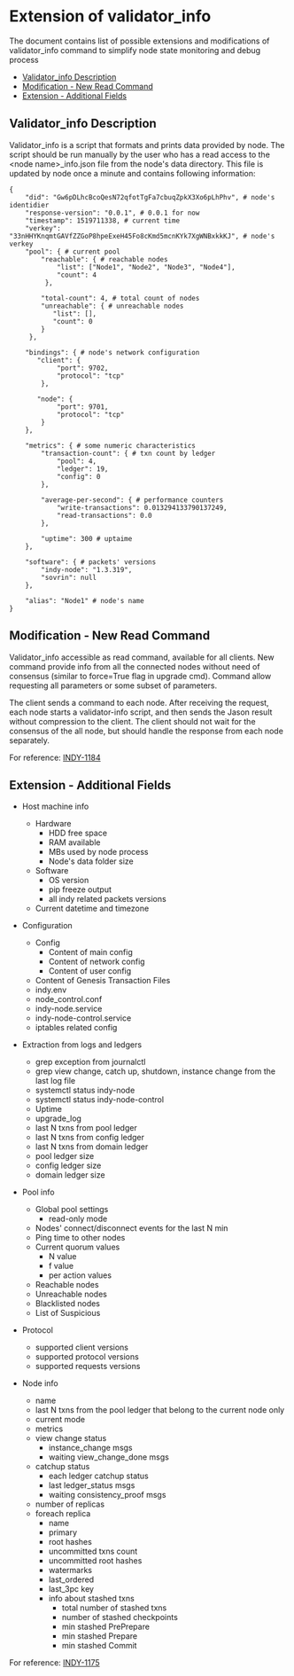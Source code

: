 # Extension of validator_info
The document contains list of possible extensions and modifications of validator_info command to simplify node state monitoring and debug process

* [Validator_info Description](#cur-description)
* [Modification - New Read Command](#new-command)
* [Extension - Additional Fields](#new-fields)

## Validator_info Description
Validator_info is a script that formats and prints data provided by node. The script should be run manually by
the user who has a read access to the \<node name\>_info.json file from the node's data directory.
This file is updated by node once a minute and contains following information:
```
{
    "did": "Gw6pDLhcBcoQesN72qfotTgFa7cbuqZpkX3Xo6pLhPhv", # node's identidier
    "response-version": "0.0.1", # 0.0.1 for now
    "timestamp": 1519711338, # current time 
    "verkey": "33nHHYKnqmtGAVfZZGoP8hpeExeH45Fo8cKmd5mcnKYk7XgWNBxkkKJ", # node's verkey
    "pool": { # current pool
        "reachable": { # reachable nodes
            "list": ["Node1", "Node2", "Node3", "Node4"],
            "count": 4
         },
        
        "total-count": 4, # total count of nodes
        "unreachable": { # unreachable nodes
           "list": [],
           "count": 0
        }
     },
    
    "bindings": { # node's network configuration
       "client": {
            "port": 9702,
            "protocol": "tcp"
        },
       
       "node": {
            "port": 9701,
            "protocol": "tcp"
        }
    },
    
    "metrics": { # some numeric characteristics
        "transaction-count": { # txn count by ledger
            "pool": 4,
            "ledger": 19,
            "config": 0
        },
        
        "average-per-second": { # performance counters
            "write-transactions": 0.013294133790137249,
            "read-transactions": 0.0
        },
        
        "uptime": 300 # uptaime
    },
    
    "software": { # packets' versions
        "indy-node": "1.3.319",
        "sovrin": null
    },
    
    "alias": "Node1" # node's name
}
```

## Modification - New Read Command
Validator_info accessible as read command, available for all clients. New command provide info from
all the connected nodes without need of consensus (similar to force=True flag in upgrade cmd).
Command allow requesting all parameters or some subset of parameters.

The client sends a command to each node. After receiving the request, each node starts a validator-info script, and then sends the Jason result without compression to the client.
The client should not wait for the consensus of the all node, but should handle the response from each node separately.

For reference: [INDY-1184](https://jira.hyperledger.org/browse/INDY-1184)


## Extension - Additional Fields

* Host machine info
    * Hardware
        * HDD free space
        * RAM available
        * MBs used by node process
        * Node's data folder size
    * Software
        * OS version
        * pip freeze output
        * all indy related packets versions
    * Current datetime and timezone

* Configuration
    * Config
        * Content of main config
        * Content of network config
        * Content of user config
    * Content of Genesis Transaction Files
    * indy.env
    * node_control.conf
    * indy-node.service
    * indy-node-control.service
    * iptables related config
    
* Extraction from logs and ledgers
    * grep exception from journalctl
    * grep view change, catch up, shutdown, instance change from the last log file
    * systemctl status indy-node
    * systemctl status indy-node-control
    * Uptime
    * upgrade_log
    * last N txns from pool ledger
    * last N txns from config ledger
    * last N txns from domain ledger
    * pool ledger size
    * config ledger size
    * domain ledger size 

* Pool info
    * Global pool settings
        * read-only mode
    * Nodes' connect/disconnect events for the last N min
    * Ping time to other nodes
    * Current quorum values
        * N value
        * f value
        * per action values
    * Reachable nodes
    * Unreachable nodes
    * Blacklisted nodes
    * List of Suspicious

* Protocol
    * supported client versions
    * supported protocol versions
    * supported requests versions

* Node info
    * name
    * last N txns from the pool ledger that belong to the current node only
    * current mode
    * metrics
    * view change status
        * instance_change msgs
        * waiting view_change_done msgs
    * catchup status
        * each ledger catchup status
        * last ledger_status msgs
        * waiting consistency_proof msgs
    * number of replicas
    * foreach replica
        * name
        * primary
        * root hashes
        * uncommitted txns count
        * uncommitted root hashes
        * watermarks
        * last_ordered
        * last_3pc key
        * info about stashed txns
            * total number of stashed txns
            * number of stashed checkpoints
            * min stashed PrePrepare
            * min stashed Prepare
            * min stashed Commit

For reference: [INDY-1175](https://jira.hyperledger.org/browse/INDY-1175)

